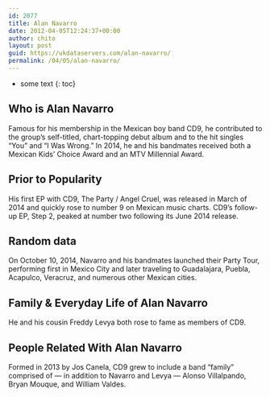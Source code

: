 ```yaml
---
id: 2077
title: Alan Navarro
date: 2012-04-05T12:24:37+00:00
author: chito
layout: post
guid: https://ukdataservers.com/alan-navarro/
permalink: /04/05/alan-navarro/
---
```


* some text
{: toc}


## Who is  Alan Navarro
                  
                  
                  
Famous for his membership in the Mexican boy band CD9, he contributed to the group&#8217;s self-titled, chart-topping debut album and to the hit singles &#8220;You&#8221; and &#8220;I Was Wrong.&#8221; In 2014, he and his bandmates received both a Mexican Kids&#8217; Choice Award and an MTV Millennial Award.
                  
                
                
                
## Prior to Popularity 
                  
                  
                  
His first EP with CD9, The Party / Angel Cruel, was released in March of 2014 and quickly rose to number 9 on Mexican music charts. CD9&#8217;s follow-up EP, Step 2, peaked at number two following its June 2014 release.
                  
                
                
                
## Random data 
                  
                  
                  
On October 10, 2014, Navarro and his bandmates launched their Party Tour, performing first in Mexico City and later traveling to Guadalajara, Puebla, Acapulco, Veracruz, and numerous other Mexican cities.
                  
                
                
                
## Family & Everyday Life of Alan Navarro
                  
                  
                  
He and his cousin Freddy Levya both rose to fame as members of CD9.
                  
                
                
                
## People Related With  Alan Navarro
                  
                  
                  
Formed in 2013 by Jos Canela, CD9 grew to include a band &#8220;family&#8221; comprised of &#8212; in addition to Navarro and Levya &#8212; Alonso Villalpando, Bryan Mouque, and William Valdes.
                  
                
              
            
          
          
          
    
    
  
